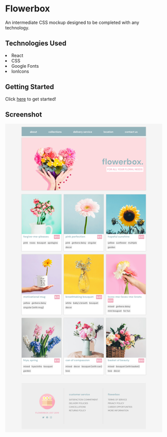 <h1>Flowerbox</h1>
<p>An intermediate CSS mockup designed to be completed with any technology.</p>

<h2>Technologies Used</h2>
<li>React</li>
<li>CSS</li>
<li>Google Fonts</li>
<li>IonIcons</li>

<h2>Getting Started</h2>
Click <a href='https://flower-box.netlify.app/'>here</a> to get started!

<h2>Screenshot</h2>
<p align="center">
<img src="https://github.com/laurakelly1/flowerbox/blob/main/src/images/screencapture-localhost-3000-2022-06-07-17_19_10.png?raw=true"/>
</p>